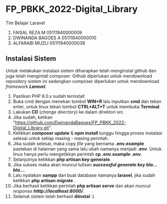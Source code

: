# FP_PBKK_2022-Digital_Library

Tim Belajar Laravel
1. FAISAL REZA M 05111940000009
2. DWINANDA BAGOES A 05111940000010
3. ALFARABI MUZLI 05111940000039

## Instalasi Sistem
Untuk melakukan instalasi sistem diharapkan telah menginstal github dan juga telah mengintall composer. Github diperlukan untuk mendownload _repository_ sistem ini sedangkan composer diperlukan untuk mendownload _framework **Laravel**_.

1.  Pastikan PHP 8.0.x sudah terinstall
2.  Buka cmd dengan menekan tombol **WIN+R** lalu inputkan **cmd** dan tekan enter, untuk linux tekan tombol **CTRL+ALT+T** untuk membuka **Terminal**.
3. Lakukan **CD** (_change directory_) ke dalam direktori src.
4. Jika sudah, ketikan "https://github.com/DwinandaBagoes/FP_PBKK_2022-Digital_Library.git".
5. Ketikkan **composer update** & **npm install** tunggu hingga proses instalasi selesai untuk setiap masing - masing perintah.
6. Jika sudah selesai, maka copy _file_ yang bernama **.env.example** pastekan di halaman yang sama lalu ubah namanya menjadi **.env**. Untuk linux hanya perlu mengetikkan perintah **cp .env.example .env**.
7. Selanjutnya ketikkan **php artisan key:generate**.
8. Jika sukses maka akan muncul tulisan **_successful generate key bla... bla..._**.
9. Lalu nyalakan **xampp** dan buat database namanya **laravel**, jika sudah ketikkan **php artisan migrate** .
10. Jika berhasil ketikkan perintah **php artisan serve** dan akan muncul _response_ _**htttp://localhost:8000/**_.
11. Selamat sistem telah berhasil **diinstal** :).
